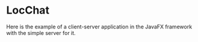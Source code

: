 # LocChat
Here is the example of a client-server application in the JavaFX framework with the simple server for it.
